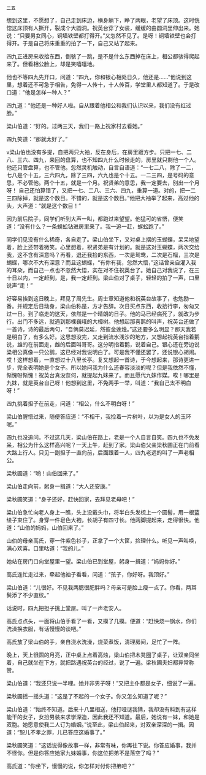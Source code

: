     二五 

   想到这里，不愿想了，自己走到床边，横身躺下，睁了两眼，老望了床顶。这时恍惚这床顶有人撕开，裂成个大圆洞。祝英台穿了女装，缓缓的由圆洞里伸出来。她说：“只要男女同心，铜墙铁壁都打得开。”又忽然不见了。是呀！铜墙铁壁也会打得开。于是自己将床重重的拍了一下，自己又站了起来。

   四九正进房来收拾东西，倒骇了一跳，是不是什么东西掉在床上，相公都骇得爬起来了。但看相公脸上，却是笑嘻嘻地。

   他也不等四九先开口，问道：“四九，你和银心相处日久，他还是……”他说到这里，想着还不可急于相告，免得一人传十，十人传百，学堂里人都知道了。于是改口道：“他是怎样一种人？”

   四九道：“他还是一种好人啦。自从跟着他相公和我们认识以来，我们没有红过脸。”

   梁山伯道：“好的。过两三天，我们一路上祝家村去看她。”

   四九笑道：“那就太好了。”

   v梁山伯也没有多提，自把两只大袖，反在身后，在房里踱方步。只把一七、二八、三六、四九，来回的盘算，也不知四九什么时候走的，房里就只剩他一个人。他还只管盘算，也不管他。忽然灵机触动，自言自语道：“一七二八，除了一二，七八是个十五，三六四九，除了三四，六九也是个十五。一二三四，是号码的意思，不必管他。两个十五，就是一个月。祝贤弟的意思，我一定要去，别出一个月呀！ 自己还怕算错了，又把一七、二八、三六、四九，重算一道。对的，把一二三四除掉，就是这个数目。不错的，就是这个数目。”他把大袖举了起来，高过他的头，大声道：“就是这个数目！”

   因为前后院子，同学们听到大声一叫，都跑过来望望。他猛可的省悟，便笑道：“没有什么？一条蜈蚣钻进房里来了。我一追一赶，蜈蚣跑了。”

   同学们见没有什么稀奇，各自走了。梁山伯坐下，又对桌上摆的玉蝴蝶，呆呆地望着，脸上还带着微笑。心里想着，祝贤弟是有计划的。就是这对玉蝴蝶，两次交给我，这不含有深意吗？再看，退还我捡的东西，一次是鸳鸯，二次是石榴，三次是蝴蝶，哪次不大有深意？而且这蝴蝶，“有你有我，忽然大悟，”这话曾亲自灌入我的耳朵，而自己一点也不忽然大悟，实在对不住祝英台了。她自己对我说了，在三十日以内，一定赶到，是，我一定赶到。梁山伯对了桌子，轻轻的拍了一声，口里说声“走！”

   好容易挨到这日晚上，拜见了周先生。周士章知道他和祝英台故事了，也勉励一番。并规定后日动身，梁山伯称是，方才告辞。次日买点东西，收拾行李，匆匆又过一日。到了临走的这天，依然是一个晴朗的日子。他的马已经病死了，就改为步行。出门不多远，就遇到那棵巍峨的大樟树。他想起那喜鹊的叫声，祝英台还做了一首诗，诗的最后两句，“吾俩莫迟延，然彼金莲烛。”这还要多么明显？那天我若是明白了，有多么好。这思想没完，又走到流水浅沙的地方，又想起祝英台指着鹅说，雄的在前面走，雌的后面叫哥哥。这分明指着鹅，说着自己。银心还在旁边说梁相公真像一只公鹅，这已经对我说明白了。可是我不懂还罢了，还说银心胡闹。哎！这样想着，一直想过十八里长亭。复又想起一首诗，于今想起来，那诗更进一步，完全表明她是个女子。所以她问我为什么还春容淡淡的呢？但是我依然不懂，惭愧呀惭愧！祝英台真没奈何，就提起九妹来了。而且愿代九妹作媒。唉！哪里是九妹，就是英台自己呀！他想到这里，不免两手一举，叫道：“我自己太不明白呀！”

   四九挑着担子在前走，问道：“相公，什么不明白呀！”

   梁山伯醒悟过来，随便答应道：“不相干，我捡着一片树叶，以为是女人的玉环呢。”

   四九也没追问。不过这几天，粱山伯在路上，老是一个人自言自笑。四九也不免发呆，相公为什么这样高兴呢？一天上午，赶到了家。梁山伯父亲梁秋圃正在门前看大路上行人。只见一副担子一直向前，后面跟着一人，四九老远的叫了一声老相公。

   梁秋圃道：“哟！山伯回来了。”

   梁山伯走向前，躬身一揖道：“大人还安康。”

   梁秋圃笑道：“身子还好，赶快回家，去拜见老母吧！”

   梁山伯急忙向老人身上一瞧，头上没戴头巾，将半白头发梳上一个圆髻，用一根蓝绫子束住了。身穿一件皂色大袍，长胡子有四寸长。他两脚提起来，走得很快。他道：“山伯的妈妈，山伯回来了。”

   山伯的母亲高氏，穿一件紫色衫子，正拿了一个大筐，捡理什么。听见一声叫唤，满心欢喜。口里咕道：“我的儿。”

   她站在房门口向堂屋里一望。梁山伯已到堂屋，躬身一揖道：“妈妈你好。”

   高氏连忙走过来，牵起他袖子看看，问道：“孩子，你好呀。我顶好。”

   梁山伯道：“儿很好。不见我两腮很肥胖吗？母亲可是脸上瘦一点了。你看，两耳鬓添了不少直纹。”

   话说时，四九把担子挑上堂屋。叫了一声老安人。

   高氏点点头，一面将山伯手看了一看，又摸了几摸。便道：“赶快烧一锅水，你们洗澡换衣服，有话慢慢的谈吧。”

   高氏放了梁山伯的手，亲自浇水洗澡，烧菜煮饭，清理房间，足忙了一阵。

   晚上，天上很圆的月亮，正中桌上点着高烛，梁山伯把木凳圈了桌子，让双亲同坐着，自己就坐在下方，就把路遇祝英台的经过，说了一遍。梁秋圃夫妇都异常称赞。

   梁山伯道：“我还只说一半哩。她并非男子呀！”又把主仆都是女子，细说了一遍。

   梁秋圃摇一摇头道：“这是了不起的一个女子。你又怎么知道了呢？”

   梁山伯道：“始终不知道。后来十八里相送，他打哑谜我猜，我却没有料到有这样能干的女子，女扮男装来求学深造，因此我还不知道。最后，她说有一妹，和她是双胞。她愿意使我二人订为婚姻。”说至此，梁山伯起来，对双亲深深的一揖。因道：“恕儿不孝之罪，儿已答应这婚事了。”

   梁秋圃笑道：“这话说得像故事一样，非常有味，你再往下说。你答应婚事，我并不怪你。但是你答应她家九妹婚事，你这位把弟不是落空了吗？”

   高氏道：“你坐下，慢慢的说，你怎样对付你把弟吧？”

